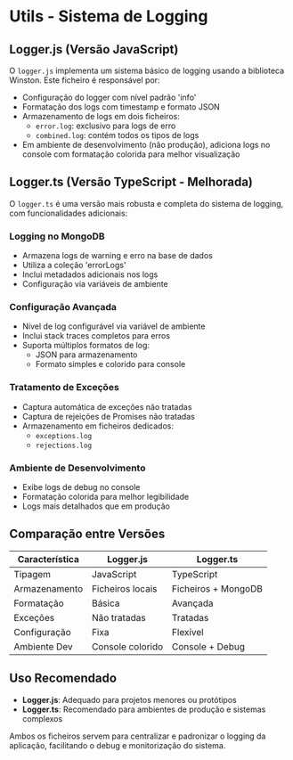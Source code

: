 # Utils - Sistema de Logging

## Logger.js (Versão JavaScript)

O `logger.js` implementa um sistema básico de logging usando a biblioteca Winston. Este ficheiro é responsável por:

- Configuração do logger com nível padrão 'info'
- Formatação dos logs com timestamp e formato JSON
- Armazenamento de logs em dois ficheiros:
  - `error.log`: exclusivo para logs de erro
  - `combined.log`: contém todos os tipos de logs
- Em ambiente de desenvolvimento (não produção), adiciona logs no console com formatação colorida para melhor visualização

## Logger.ts (Versão TypeScript - Melhorada)

O `logger.ts` é uma versão mais robusta e completa do sistema de logging, com funcionalidades adicionais:

### Logging no MongoDB

- Armazena logs de warning e erro na base de dados
- Utiliza a coleção 'errorLogs'
- Inclui metadados adicionais nos logs
- Configuração via variáveis de ambiente

### Configuração Avançada

- Nível de log configurável via variável de ambiente
- Inclui stack traces completos para erros
- Suporta múltiplos formatos de log:
  - JSON para armazenamento
  - Formato simples e colorido para console

### Tratamento de Exceções

- Captura automática de exceções não tratadas
- Captura de rejeições de Promises não tratadas
- Armazenamento em ficheiros dedicados:
  - `exceptions.log`
  - `rejections.log`

### Ambiente de Desenvolvimento

- Exibe logs de debug no console
- Formatação colorida para melhor legibilidade
- Logs mais detalhados que em produção

## Comparação entre Versões

| Característica | Logger.js        | Logger.ts           |
| -------------- | ---------------- | ------------------- |
| Tipagem        | JavaScript       | TypeScript          |
| Armazenamento  | Ficheiros locais | Ficheiros + MongoDB |
| Formatação     | Básica           | Avançada            |
| Exceções       | Não tratadas     | Tratadas            |
| Configuração   | Fixa             | Flexível            |
| Ambiente Dev   | Console colorido | Console + Debug     |

## Uso Recomendado

- **Logger.js**: Adequado para projetos menores ou protótipos
- **Logger.ts**: Recomendado para ambientes de produção e sistemas complexos

Ambos os ficheiros servem para centralizar e padronizar o logging da aplicação, facilitando o debug e monitorização do sistema.
